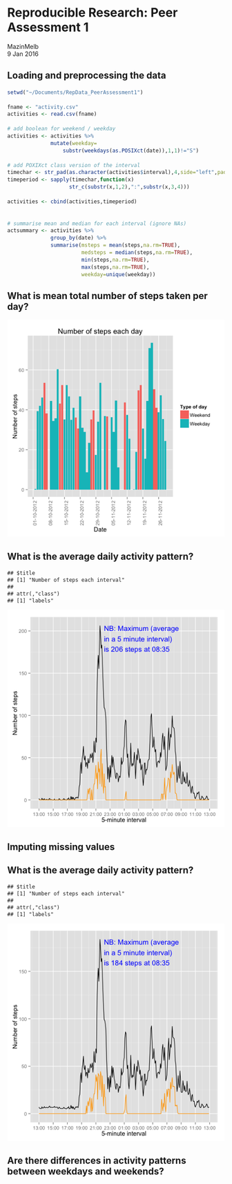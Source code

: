 # Reproducible Research: Peer Assessment 1
MazinMelb  
9 Jan 2016  


## Loading and preprocessing the data






```r
setwd("~/Documents/RepData_PeerAssessment1")

fname <- "activity.csv"
activities <- read.csv(fname)

# add boolean for weekend / weekday
activities <- activities %>%
              mutate(weekday=
                  substr(weekdays(as.POSIXct(date)),1,1)!="S")

# add POXIXct class version of the interval
timechar <- str_pad(as.character(activities$interval),4,side="left",pad="0") 
timeperiod <- sapply(timechar,function(x)
                    str_c(substr(x,1,2),":",substr(x,3,4)))

activities <- cbind(activities,timeperiod)


# summarise mean and median for each interval (ignore NAs)
actsummary <- activities %>%
              group_by(date) %>%
              summarise(msteps = mean(steps,na.rm=TRUE),
                        medsteps = median(steps,na.rm=TRUE),
                        min(steps,na.rm=TRUE),
                        max(steps,na.rm=TRUE),
                        weekday=unique(weekday))
```




## What is mean total number of steps taken per day?

![](PA1_Activity_files/figure-html/unnamed-chunk-2-1.png) 


## What is the average daily activity pattern?





```
## $title
## [1] "Number of steps each interval"
## 
## attr(,"class")
## [1] "labels"
```

![](PA1_Activity_files/figure-html/unnamed-chunk-4-1.png) 


## Imputing missing values





## What is the average daily activity pattern?





```
## $title
## [1] "Number of steps each interval"
## 
## attr(,"class")
## [1] "labels"
```

![](PA1_Activity_files/figure-html/unnamed-chunk-7-1.png) 


## Are there differences in activity patterns between weekdays and weekends?

